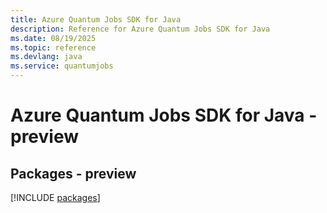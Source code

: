 ```yaml
---
title: Azure Quantum Jobs SDK for Java
description: Reference for Azure Quantum Jobs SDK for Java
ms.date: 08/19/2025
ms.topic: reference
ms.devlang: java
ms.service: quantumjobs
---
```

# Azure Quantum Jobs SDK for Java - preview
## Packages - preview
[!INCLUDE [packages](quantum-jobs-index.md)]